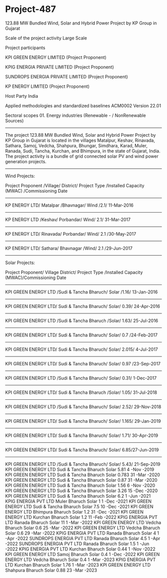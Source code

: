 # Project-487
123.88 MW Bundled Wind, Solar and Hybrid Power Project by KP Group in Gujarat

Scale of the project activity Large Scale

Project participants

KPI GREEN ENERGY LIMITED (Project
Proponent)

KPIG ENERGIA PRIVATE LIMITED (Project
Proponent)

SUNDROPS ENERGIA PRIVATE LIMITED
(Project Proponent)

KP ENERGY LIMITED (Project Proponent)

Host Party India

Applied methodologies and standardized baselines ACM0002 Version 22.01

Sectoral scopes 01. Energy industries (Renewable - / NonRenewable Sources) 
______________
The project 123.88 MW Bundled Wind, Solar and Hybrid Power Project by KP Group in Gujarat is
located in the villages Matalpur, Keshav, Rinavada, Sathara, Samoj, Vedcha, Shahpura, Bhungar,
Simdhara, Karad, Muler, Ranada, Sudi, Tancha, Kurchan, and Bhimpura, in the state of Gujarat,
India. The project activity is a bundle of grid connected solar PV and wind power generation
projects.

_________
Wind Projects:

Project Proponent /Village/ District/ Project Type /Installed Capacity (MWAC) /Commissioning Date
_________________
KP ENERGY LTD/ Matalpar /Bhavnagar/ Wind /2.1/ 11-Mar-2016
________________
KP ENERGY LTD /Keshav/ Porbandar/ Wind/ 2.1/ 31-Mar-2017
_______________
KP ENERGY LTD/ Rinavada/ Porbandar/ Wind/ 2.1 /30-May-2017
_______________
KP ENERGY LTD/ Sathara/ Bhavnagar /Wind/ 2.1 /29-Jun-2017
_________________
Solar Projects:

Project Proponent/ Village District/ Project Type /Installed  Capacity (MWAC)/Commissioning Date
_________________
KPI GREEN ENERGY LTD /Sudi & Tancha Bharuch/ Solar /1.16/ 13-Jan-2016
___________
KPI GREEN ENERGY LTD/ Sudi & Tancha Bharuch/ Solar/ 0.39/ 24-Apr-2016
________________
KPI GREEN ENERGY LTD /Sudi & Tancha Bharuch /Solar/ 1.63/ 25-Jul-2016
______________
KPI GREEN ENERGY LTD/ Sudi & Tancha Bharuch/ Solar/ 0.7 /24-Feb-2017
___________
KPI GREEN ENERGY LTD/ Sudi & Tancha Bharuch/ Solar/ 2.015/ 4-Jul-2017
_________
KPI GREEN ENERGY LTD/ Sudi & Tancha Bharuch/ Solar/ 0.97 /23-Sep-2017
____________
KPI GREEN ENERGY LTD /Sudi & Tancha Bharuch/ Solar/ 0.31/ 1-Dec-2017
___________
KPI GREEN ENERGY LTD/ Sudi & Tancha Bharuch /Solar/ 1.05/ 31-Jul-2018
______________
KPI GREEN ENERGY LTD /Sudi & Tancha Bharuch/ Solar/ 2.52/ 29-Nov-2018
____________
KPI GREEN ENERGY LTD/ Sudi & Tancha Bharuch/ Solar/ 1.165/ 29-Jan-2019
__________
KPI GREEN ENERGY LTD/ Sudi & Tancha Bharuch/ Solar/ 1.71/ 30-Apr-2019
_________
KPI GREEN ENERGY LTD/ Sudi & Tancha Bharuch/ Solar/ 6.85/27-Jun-2019
____________
KPI GREEN ENERGY LTD /Sudi & Tancha Bharuch/ Solar/ 5.43/ 21-Sep-2019
KPI GREEN 
ENERGY LTD Sudi & Tancha Bharuch Solar 5.81
4
-Nov
-2019
KPI GREEN 
ENERGY LTD Sudi & Tancha Bharuch Solar 0.783 31
-Mar
-2020
KPI GREEN 
ENERGY LTD Sudi & Tancha Bharuch Solar 0.87 31
-Mar
-2020
KPI GREEN 
ENERGY LTD Sudi & Tancha Bharuch Solar 1.56
6
-Nov
-2020
KPI GREEN 
ENERGY LTD Sudi & Tancha Bharuch Solar 3.26 15
-Dec
-2020
KPI GREEN 
ENERGY LTD Sudi & Tancha Bharuch Solar 6.2
1
-Jun
-2021
KPIG ENERGIA 
PVT LTD Muler Bharuch Solar
1
1
-Dec
-2021
KPI GREEN 
ENERGY LTD Sudi & Tancha Bharuch Solar 7.5 10
-Dec
-2021
KPI GREEN 
ENERGY LTD Bhimpura Bharuch Solar 1.2 31
-Dec
-2021
KPI GREEN 
ENERGY LTD Kurchan Bharuch Solar 1.2 11
-Feb
-2022
KPIG ENERGIA 
PVT LTD Ranada Bharuch Solar 11
1
-Mar
-2022
KPI GREEN 
ENERGY LTD Vedcha Bharuch Solar 0.6 25
-Mar
-2022
KPI GREEN 
ENERGY LTD Vedcha Bharuch Solar 0.6 29
-Mar
-2022
KPIG ENERGIA 
PVT LTD Ranada Bharuch Solar
4
1
-Apr
-2022
SUNDROPS 
ENERGIA PVT 
LTD
Ranada Bharuch Solar 4.5
1
-Apr
-2022
SUNDROPS 
ENERGIA PVT 
LTD
Ranada Bharuch Solar 1.5
1
-Jun
-2022
KPIG ENERGIA 
PVT LTD Kurchan Bharuch Solar 0.44
1
-Nov
-2022
KPI GREEN 
ENERGY LTD Samoj Bharuch Solar 0.4
1
-Dec
-2022
KPI GREEN 
ENERGY LTD Vedcha Bharuch Solar 0.4
1
-Mar
-2023
KPIG ENERGIA 
PVT LTD Kurchan Bharuch Solar 1.76
1
-Mar
-2023
KPI GREEN 
ENERGY LTD Shahpura Bharuch Solar 0.88 23
-Mar
-2023

